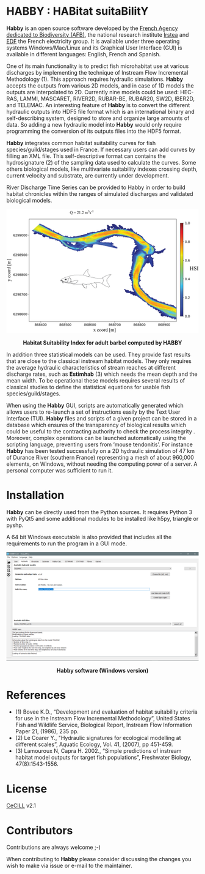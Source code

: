 # HABBY : HABitat suitaBilitY

**Habby** is an open source software developed by the [French Agency dedicated to Biodiversity (AFB)](https://www.afbiodiversite.fr/), the national research institute [Irstea](http://www.irstea.fr/en/accueil) and [EDF](https://www.edf.fr/en/meta-home) the French electricity group. It is available under three operating systems Windows/Mac/Linux and its Graphical User Interface (GUI) is available in different languages: English, French and Spanish.

One of its main functionality is to predict fish microhabitat use at various discharges by implementing the technique of Instream Flow Incremental Methodology (1). This approach requires hydraulic simulations. **Habby** accepts the outputs from various 2D models, and in case of 1D models the outputs are interpolated to 2D. Currently nine models could be used: HEC-RAS, LAMMI, MASCARET, RIVER2D, RUBAR-BE, RUBAR20, SW2D, IBER2D, and TELEMAC. An interesting feature of **Habby** is to convert the different hydraulic outputs into HDF5 file format which is an international binary and self-describing system, designed to store and organize large amounts of data. So adding a new hydraulic model into **Habby** would only require programming the conversion of its outputs files into the HDF5 format.

**Habby** integrates common habitat suitability curves for fish species/guild/stages used in France. If necessary users can add curves by filling an XML file. This self-descriptive format can contains the hydrosignature (2) of the sampling data used to calculate the curves. Some others biological models, like multivariate suitability indexes crossing depth, current velocity and substrate, are currently under development.

River Discharge Time Series can be provided to Habby in order to build habitat chronicles within the ranges of simulated discharges and validated biological models.

<p align="center">
  <img src="./translation/hsi.png" width="800"/>
</p>
<p align="center">
   <b>Habitat Suitability Index for adult barbel computed by HABBY</b> 
</p>

In addition three statistical models can be used. They provide fast results that are close to the classical instream habitat models. They only requires the average hydraulic characteristics of stream reaches at different discharge rates, such as **Estimhab** (3) which needs the mean depth and the mean width. To be operational these models requires several results of classical studies to define the statistical equations for usable fish species/guild/stages.

When using the **Habby** GUI, scripts are automatically generated which allows users to re-launch a set of instructions easily by the Text User Interface (TUI). **Habby** files and scripts of a given project can be stored in a database which ensures of the transparency of biological results which could be useful to the contracting authority to check the process integrity . Moreover, complex operations can be launched automatically using the scripting language, preventing users from ‘mouse tendonitis’. For instance **Habby** has been tested successfully on a 2D hydraulic simulation of 47 km of Durance River (southern France) representing a mesh of about 960,000 elements, on Windows, without needing the computing power of a server. A personal computer was sufficient to run it. 


# Installation 
**Habby** can be directly used from the Python sources. It requires Python 3 with PyQt5 and some additional modules to be installed like h5py, triangle or pyshp.

A 64 bit Windows executable is also provided that includes all the requirements to run the program in a GUI mode.

<p align="center">
  <img src="./translation/hydraulic.png" width="800"/>
</p>
<p align="center">
   <b>Habby software (Windows version)</b> 
</p>

# References

* (1)	Bovee K.D., “Development and evaluation of habitat suitability criteria for use in the Instream Flow Incremental Methodology”, United States Fish and Wildlife Service, Biological Report, Instream Flow Information Paper 21, (1986), 235 pp.
* (2)	Le Coarer Y., "Hydraulic signatures for ecological modelling at different scales”, Aquatic Ecology, Vol. 41, (2007), pp 451-459.
* (3)	Lamouroux N, Capra H. 2002., “Simple predictions of instream habitat model outputs for target fish populations”, Freshwater Biology, 47(8):1543-1556.

# License
[CeCILL](http://www.cecill.info/index.en.html) v2.1

# Contributors

Contributions are always welcome ;-)

When contributing to **Habby** please consider discussing the changes you wish to make via issue or e-mail to the maintainer.


